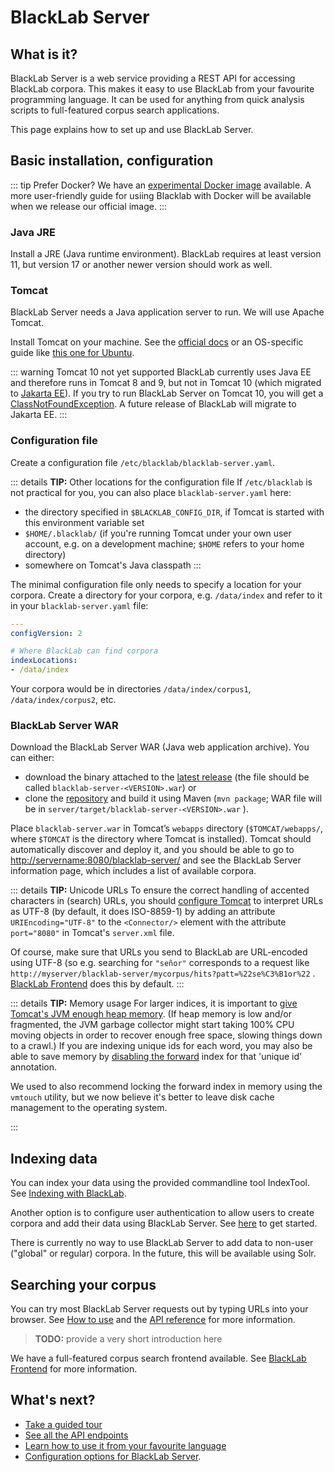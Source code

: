 # BlackLab Server

## What is it?

BlackLab Server is a web service providing a REST API for accessing BlackLab corpora. This makes it easy to use BlackLab from your favourite programming language. It can be used for anything from quick analysis scripts to full-featured corpus search applications.

This page explains how to set up and use BlackLab Server.


## Basic installation, configuration

::: tip Prefer Docker?
We have an [experimental Docker image](https://github.com/INL/BlackLab#using-blacklab-with-docker) available. A more user-friendly guide for usiing Blacklab with Docker will be available when we release our official image.
:::

### Java JRE

Install a JRE (Java runtime environment). BlackLab requires at least version 11, but version 17 or another newer version should work as well.

### Tomcat

BlackLab Server needs a Java application server to run. We will use Apache Tomcat.

Install Tomcat on your machine. See the [official docs](https://tomcat.apache.org/tomcat-9.0-doc/setup.html) or an OS-specific guide like [this one for Ubuntu](https://linuxize.com/post/how-to-install-tomcat-9-on-ubuntu-20-04/).

::: warning Tomcat 10 not yet supported
BlackLab currently uses Java EE and therefore runs in Tomcat 8 and 9, but not in Tomcat 10 (which migrated to [Jakarta EE](https://eclipse-foundation.blog/2020/06/23/jakarta-ee-is-taking-off/)). If you try to run BlackLab Server on Tomcat 10, you will get a [ClassNotFoundException](https://stackoverflow.com/questions/66711660/tomcat-10-x-throws-java-lang-noclassdeffounderror-on-javax-servlet-servletreques/66712199#66712199). A future release of BlackLab will migrate to Jakarta EE.
:::

### Configuration file

Create a configuration file `/etc/blacklab/blacklab-server.yaml`.

::: details <b>TIP:</b> Other locations for the configuration file
If `/etc/blacklab` is not practical for you, you can also place `blacklab-server.yaml` here:

- the directory specified in `$BLACKLAB_CONFIG_DIR`, if Tomcat is started with this environment variable set
- `$HOME/.blacklab/` (if you're running Tomcat under your own user account, e.g. on a development machine; `$HOME` refers to your home directory)  
- somewhere on Tomcat's Java classpath
:::

The minimal configuration file only needs to specify a location for your corpora. Create a directory for your corpora, e.g. `/data/index` and refer to it in your `blacklab-server.yaml` file:

```yaml
---
configVersion: 2

# Where BlackLab can find corpora
indexLocations:
- /data/index
```

Your corpora would be in directories `/data/index/corpus1`, `/data/index/corpus2`, etc.


### BlackLab Server WAR

Download the BlackLab Server WAR (Java web application archive). You can either:
- download the binary attached to the [latest release](https://github.com/INL/BlackLab/releases) (the file should be called `blacklab-server-<VERSION>.war`) or
- clone the [repository](https://github.com/INL/BlackLab) and build it using Maven (`mvn package`; WAR file will be in `server/target/blacklab-server-<VERSION>.war` ).

Place `blacklab-server.war` in Tomcat’s `webapps` directory (`$TOMCAT/webapps/`, where `$TOMCAT` is the directory where Tomcat is installed). Tomcat should automatically discover and deploy it, and you should be able to go to [http://servername:8080/blacklab-server/](http://servername:8080/blacklab-server/ "http://servername:8080/blacklab-server/") and see the BlackLab Server information page, which includes a list of available corpora.

::: details <b>TIP:</b> Unicode URLs
To ensure the correct handling of accented characters in (search) URLs, you should [configure Tomcat](https://tomcat.apache.org/tomcat-9.0-doc/config/http.html#Common_Attributes) to interpret URLs as UTF-8 (by default, it does ISO-8859-1) by adding an attribute `URIEncoding="UTF-8"` to the `<Connector/>` element with the attribute `port="8080"` in Tomcat's `server.xml` file.

Of course, make sure that URLs you send to BlackLab are URL-encoded using UTF-8 (so e.g. searching for `"señor"` corresponds to a request like `http://myserver/blacklab-server/mycorpus/hits?patt=%22se%C3%B1or%22` . [BlackLab Frontend](/frontend/) does this by default.
:::

::: details <b>TIP:</b> Memory usage
For larger indices, it is important to [give Tomcat's JVM enough heap memory](http://crunchify.com/how-to-change-jvm-heap-setting-xms-xmx-of-tomcat/). (If heap memory is low and/or fragmented, the JVM garbage collector might start taking 100% CPU moving objects in order to recover enough free space, slowing things down to a crawl.) If you are indexing unique ids for each word, you may also be able to save memory by [disabling the forward](/guide/how-to-configure-indexing.md#disable-fi) index for that 'unique id' annotation.

We used to also recommend locking the forward index in memory using the `vmtouch` utility, but we now believe it's better to leave disk cache management to the operating system.

:::

## Indexing data

You can index your data using the provided commandline tool IndexTool. See [Indexing with BlackLab](/guide/indexing-with-blacklab.md).

Another option is to configure user authentication to allow users to create corpora and add their data using BlackLab Server. See [here](http://localhost:8081/BlackLab/server/howtos.html#let-users-manage-their-own-corpora) to get started.

There is currently no way to use BlackLab Server to add data to non-user ("global" or regular) corpora. In the future, this will be available using Solr.

## Searching your corpus

You can try most BlackLab Server requests out by typing URLs into your browser. See [How to use](overview.md) and the [API reference](rest-api/README.md#blacklab-server-rest-api-reference) for more information. 

> **TODO:** provide a very short introduction here

We have a full-featured corpus search frontend available. See [BlackLab Frontend](/frontend/) for more information.


## What's next?

- [Take a guided tour](overview.md)
- [See all the API endpoints](rest-api)
- [Learn how to use it from your favourite language](from-different-languages.md)
- [Configuration options for BlackLab Server](configuration.md).

